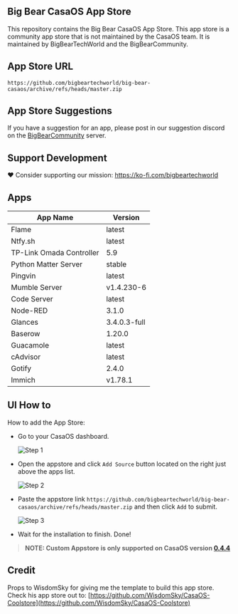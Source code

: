 ## Big Bear CasaOS App Store

This repository contains the Big Bear CasaOS App Store. This app store is a community app store that is not maintained by the CasaOS team. It is maintained by BigBearTechWorld and the BigBearCommunity.

## App Store URL

```text
https://github.com/bigbeartechworld/big-bear-casaos/archive/refs/heads/master.zip
```

## App Store Suggestions

If you have a suggestion for an app, please post in our suggestion discord on the [BigBearCommunity](https://discord.gg/ykwA7wsnP8) server.

## Support Development

❤️ Consider supporting our mission: https://ko-fi.com/bigbeartechworld

## Apps

| App Name                 | Version      |
| ------------------------ | ------------ |
| Flame                    | latest       |
| Ntfy.sh                  | latest       |
| TP-Link Omada Controller | 5.9          |
| Python Matter Server     | stable       |
| Pingvin                  | latest       |
| Mumble Server            | v1.4.230-6   |
| Code Server              | latest       |
| Node-RED                 | 3.1.0        |
| Glances                  | 3.4.0.3-full |
| Baserow                  | 1.20.0       |
| Guacamole                | latest       |
| cAdvisor                 | latest       |
| Gotify                   | 2.4.0        |
| Immich                   | v1.78.1      |

## UI How to

How to add the App Store:

- Go to your CasaOS dashboard.

  ![Step 1](https://raw.githubusercontent.com/WisdomSky/CasaOS-LinuxServer-AppStore/main/tip-1.jpg)

- Open the appstore and click `Add Source` button located on the right just above the apps list.

  ![Step 2](https://raw.githubusercontent.com/WisdomSky/CasaOS-LinuxServer-AppStore/main/tip-2.jpg)

- Paste the appstore link `https://github.com/bigbeartechworld/big-bear-casaos/archive/refs/heads/master.zip` and then click `Add` to submit.

  ![Step 3](https://raw.githubusercontent.com/WisdomSky/CasaOS-LinuxServer-AppStore/main/tip-3.jpg)

- Wait for the installation to finish. Done!

> **NOTE: Custom Appstore is only supported on CasaOS version [0.4.4](https://blog.casaos.io/blog/32.html)**

## Credit

Props to WisdomSky for giving me the template to build this app store. Check his app store out to: [https://github.com/WisdomSky/CasaOS-Coolstore](https://github.com/WisdomSky/CasaOS-Coolstore)
